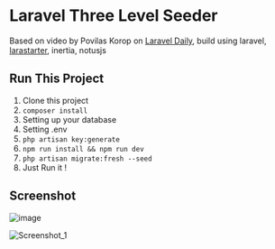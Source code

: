 # Laravel Three Level Seeder
Based on video by Povilas Korop on [Laravel Daily](https://www.youtube.com/watch?v=jr7I9vmSp9c), build using laravel, [larastarter](https://github.com/LaravelDaily/Larastarters), inertia, notusjs

## Run This Project
1. Clone this project
2. `composer install`
3. Setting up your database
4. Setting .env
5. `php artisan key:generate`
6. `npm run install && npm run dev`
7. `php artisan migrate:fresh --seed`
8. Just Run it !

## Screenshot
![image](https://user-images.githubusercontent.com/23116326/148905428-992aab46-47dc-4a23-b68b-654a3423f8b3.png)

![Screenshot_1](https://user-images.githubusercontent.com/23116326/148905749-f5cda244-0c49-410b-b0cb-6cd139831825.png)
